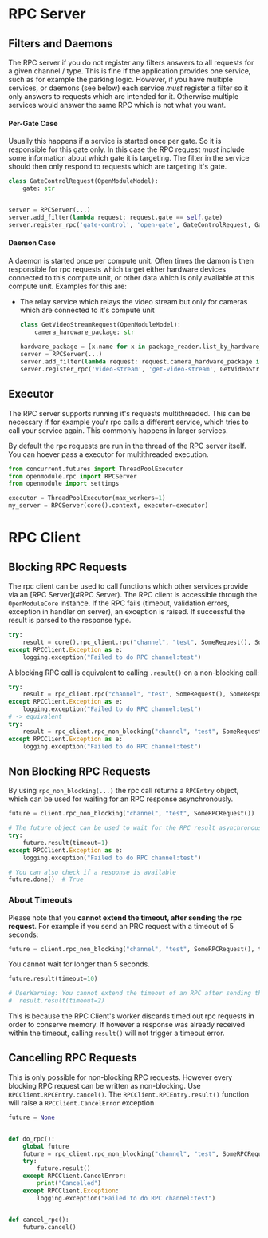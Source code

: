 # RPC Server

## Filters and Daemons

The RPC server if you do not register any filters answers to all requests for a given channel / type. This is fine
if the application provides one service, such as for example the parking logic. However, if you have multiple
services, or daemons (see below) each service _must_ register a filter so it only answers to requests which are
intended for it. Otherwise multiple services would answer the same RPC which is not what you want.

#### Per-Gate Case

Usually this happens if a service is started once per gate. So it is responsible for this gate only.
In this case the RPC request _must_ include some information about which gate it is targeting. The filter
in the service should then only respond to requests which are targeting it's gate.

```python
class GateControlRequest(OpenModuleModel):
    gate: str


server = RPCServer(...)
server.add_filter(lambda request: request.gate == self.gate)
server.register_rpc('gate-control', 'open-gate', GateControlRequest, GateControlResponse, self.open_gate)
```

#### Daemon Case

A daemon is started once per compute unit. Often times the damon is then responsible for rpc requests which target
either hardware devices connected to this compute unit, or other data which is only available at this compute unit.
Examples for this are:

* The relay service which relays the video stream but only for cameras which are connected to it's compute unit
  ```python
  class GetVideoStreamRequest(OpenModuleModel):
      camera_hardware_package: str
   
  hardware_package = [x.name for x in package_reader.list_by_hardware_type('camera', compute_id=settings.COMPUTE_ID)]
  server = RPCServer(...)
  server.add_filter(lambda request: request.camera_hardware_package in   hardware_package)
  server.register_rpc('video-stream', 'get-video-stream', GetVideoStreamRequest, GetVideoStreamResponse, self.get_video_stream)
  ```

## Executor

The RPC server supports running it's requests multithreaded. This can be necessary if for example you'r rpc
calls a different service, which tries to call your service again. This commonly happens in larger services.

By default the rpc requests are run in the thread of the RPC server itself. You can hoever pass a
executor for multithreaded execution.

```python
from concurrent.futures import ThreadPoolExecutor
from openmodule.rpc import RPCServer
from openmodule import settings

executor = ThreadPoolExecutor(max_workers=1)
my_server = RPCServer(core().context, executor=executor)
```

# RPC Client

## Blocking RPC Requests

The rpc client can be used to call functions which other services provide via an [RPC Server](#RPC Server). The RPC
client is accessible through the `OpenModuleCore` instance. If the RPC fails (timeout, validation errors,
exception in handler on server), an exception is raised. If successful the result is parsed to the response type.

```python
try:
    result = core().rpc_client.rpc("channel", "test", SomeRequest(), SomeResponse)  # result is of type SomeResponse
except RPCClient.Exception as e:
    logging.exception("Failed to do RPC channel:test")
```

A blocking RPC call is equivalent to calling `.result()` on a non-blocking call:

```python
try:
    result = rpc_client.rpc("channel", "test", SomeRequest(), SomeResponse)
except RPCClient.Exception as e:
    logging.exception("Failed to do RPC channel:test")
# -> equivalent
try:
    result = rpc_client.rpc_non_blocking("channel", "test", SomeRequest()).result(SomeResponse)
except RPCClient.Exception as e:
    logging.exception("Failed to do RPC channel:test")
```

## Non Blocking RPC Requests

By using `rpc_non_blocking(...)` the rpc call returns a `RPCEntry` object, which can be used for waiting for an RPC
response asynchronously.

```python
future = client.rpc_non_blocking("channel", "test", SomeRPCRequest())

# The future object can be used to wait for the RPC result asynchronously
try:
    future.result(timeout=1)
except RPCClient.Exception as e:
    logging.exception("Failed to do RPC channel:test")

# You can also check if a response is available 
future.done()  # True
```

### About Timeouts

Please note that you **cannot extend the timeout, after sending the rpc request**. For example if you send an PRC
request with a timeout of 5 seconds:

```python
future = client.rpc_non_blocking("channel", "test", SomeRPCRequest(), timeout=5)
```

You cannot wait for longer than 5 seconds.

```python
future.result(timeout=10)

# UserWarning: You cannot extend the timeout of an RPC after sending the request. The timeout will be limited to at most the initial timeout.
#  result.result(timeout=2)
```

This is because the RPC Client's worker discards timed out rpc requests in order to conserve memory. If however a
response was already received within the timeout, calling `result()` will not trigger a timeout error.

## Cancelling RPC Requests

This is only possible for non-blocking RPC requests. However every blocking RPC request can be written as non-blocking.
Use `RPCClient.RPCEntry.cancel()`. The `RPCClient.RPCEntry.result()` function will raise a `RPCClient.CancelError`
exception

```python
future = None


def do_rpc():
    global future
    future = rpc_client.rpc_non_blocking("channel", "test", SomeRPCRequest(), timeout=1000)
    try:
        future.result()
    except RPCClient.CancelError:
        print("Cancelled")
    except RPCClient.Exception:
        logging.exception("Failed to do RPC channel:test")


def cancel_rpc():
    future.cancel()
```
